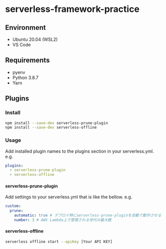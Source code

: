 # serverless-framework-practice
## Environment
- Ubuntu 20.04 (WSL2)
- VS Code

## Requirements
- pyenv
- Python 3.8.7
- Yarn

## Plugins

### Install
```sh
npm install --save-dev serverless-prune-plugin
npm install --save-dev serverless-offline
```

### Usage
Add installed plugin names to the plugins section in your serverless.yml.
e.g.
```yaml
plugins:
  - serverless-prune-plugin
  - serverless-offline
```

#### serverless-prune-plugin
Add settings to your serverless.yml that is like the bellow.
e.g.
```yaml
custom:
  prune:
    automatic: true # デプロイ時にserverless-prune-pluginを自動で動作させる
    number: 3 # AWS Lambda上で管理される世代の最大数
```

#### serverless-offline
```sh
serverless offline start --apiKey [Your API KEY]
```

